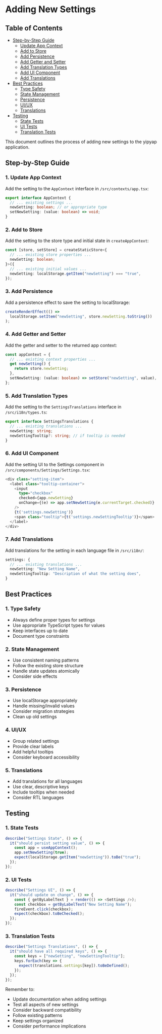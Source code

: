 # Adding New Settings

## Table of Contents
- [Step-by-Step Guide](#step-by-step-guide)
  - [Update App Context](#1-update-app-context)
  - [Add to Store](#2-add-to-store)
  - [Add Persistence](#3-add-persistence)
  - [Add Getter and Setter](#4-add-getter-and-setter)
  - [Add Translation Types](#5-add-translation-types)
  - [Add UI Component](#6-add-ui-component)
  - [Add Translations](#7-add-translations)
- [Best Practices](#best-practices)
  - [Type Safety](#1-type-safety)
  - [State Management](#2-state-management)
  - [Persistence](#3-persistence)
  - [UI/UX](#4-uiux)
  - [Translations](#5-translations)
- [Testing](#testing)
  - [State Tests](#1-state-tests)
  - [UI Tests](#2-ui-tests)
  - [Translation Tests](#3-translation-tests)

This document outlines the process of adding new settings to the yipyap application.

## Step-by-Step Guide

### 1. Update App Context

Add the setting to the `AppContext` interface in `/src/contexts/app.tsx`:

```typescript
export interface AppContext {
  // ... existing settings ...
  newSetting: boolean; // or appropriate type
  setNewSetting: (value: boolean) => void;
}
```

### 2. Add to Store

Add the setting to the store type and initial state in `createAppContext`:

```typescript
const [store, setStore] = createStaticStore<{
  // ... existing store properties ...
  newSetting: boolean;
}>({
  // ... existing initial values ...
  newSetting: localStorage.getItem("newSetting") === "true",
});
```

### 3. Add Persistence

Add a persistence effect to save the setting to localStorage:

```typescript
createRenderEffect(() =>
  localStorage.setItem("newSetting", store.newSetting.toString())
);
```

### 4. Add Getter and Setter

Add the getter and setter to the returned app context:

```typescript
const appContext = {
  // ... existing context properties ...
  get newSetting() {
    return store.newSetting;
  },
  setNewSetting: (value: boolean) => setStore("newSetting", value),
};
```

### 5. Add Translation Types

Add the setting to the `SettingsTranslations` interface in `/src/i18n/types.ts`:

```typescript
export interface SettingsTranslations {
  // ... existing translations ...
  newSetting: string;
  newSettingTooltip?: string; // if tooltip is needed
}
```

### 6. Add UI Component

Add the setting UI to the Settings component in `/src/components/Settings/Settings.tsx`:

```typescript
<div class="setting-item">
  <label class="tooltip-container">
    <input
      type="checkbox"
      checked={app.newSetting}
      onChange={(e) => app.setNewSetting(e.currentTarget.checked)}
    />
    {t('settings.newSetting')}
    <span class="tooltip">{t('settings.newSettingTooltip')}</span>
  </label>
</div>
```

### 7. Add Translations

Add translations for the setting in each language file in `/src/i18n/`:

```typescript
settings: {
  // ... existing translations ...
  newSetting: "New Setting Name",
  newSettingTooltip: "Description of what the setting does",
}
```

## Best Practices

### 1. Type Safety
- Always define proper types for settings
- Use appropriate TypeScript types for values
- Keep interfaces up to date
- Document type constraints

### 2. State Management
- Use consistent naming patterns
- Follow the existing store structure
- Handle state updates atomically
- Consider side effects

### 3. Persistence
- Use localStorage appropriately
- Handle missing/invalid values
- Consider migration strategies
- Clean up old settings

### 4. UI/UX
- Group related settings
- Provide clear labels
- Add helpful tooltips
- Consider keyboard accessibility

### 5. Translations
- Add translations for all languages
- Use clear, descriptive keys
- Include tooltips when needed
- Consider RTL languages

## Testing

### 1. State Tests

```typescript
describe("Settings State", () => {
  it("should persist setting value", () => {
    const app = useAppContext();
    app.setNewSetting(true);
    expect(localStorage.getItem("newSetting")).toBe("true");
  });
});
```

### 2. UI Tests

```typescript
describe("Settings UI", () => {
  it("should update on change", () => {
    const { getByLabelText } = render(() => <Settings />);
    const checkbox = getByLabelText("New Setting Name");
    fireEvent.click(checkbox);
    expect(checkbox).toBeChecked();
  });
});
```

### 3. Translation Tests

```typescript
describe("Settings Translations", () => {
  it("should have all required keys", () => {
    const keys = ["newSetting", "newSettingTooltip"];
    keys.forEach(key => {
      expect(translations.settings[key]).toBeDefined();
    });
  });
});
```

Remember to:
- Update documentation when adding settings
- Test all aspects of new settings
- Consider backward compatibility
- Follow existing patterns
- Keep settings organized
- Consider performance implications 
